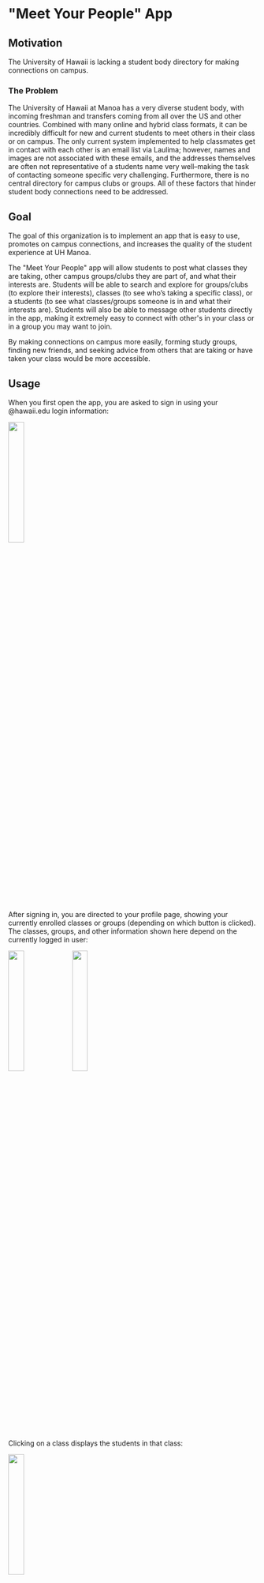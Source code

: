# "Meet Your People" App

## Motivation
The University of Hawaii is lacking a student body directory for making connections on campus.

### The Problem
The University of Hawaii at Manoa has a very diverse student body, with incoming freshman and transfers coming from all over the US and other countries. Combined with many online and hybrid class formats, it can be incredibly difficult for new and current students to meet others in their class or on campus. The only current system implemented to help classmates get in contact with each other is an email list via Laulima; however, names and images are not associated with these emails, and the addresses themselves are often not representative of a students name very well–making the task of contacting someone specific very challenging. Furthermore, there is no central directory for campus clubs or groups. All of these factors that hinder student body connections need to be addressed.

## Goal
The goal of this organization is to implement an app that is easy to use, promotes on campus connections, and increases the quality of the student experience at UH Manoa.

The "Meet Your People" app will allow students to post what classes they are taking, other campus groups/clubs they are part of, and what their interests are. Students will be able to search and explore for groups/clubs (to explore their interests), classes (to see who’s taking a specific class), or a students (to see what classes/groups someone is in and what their interests are). Students will also be able to message other students directly in the app, making it extremely easy to connect with other's in your class or in a group you may want to join.

By making connections on campus more easily, forming study groups, finding new friends, and seeking advice from others that are taking or have taken your class would be more accessible.

## Usage

When you first open the app, you are asked to sign in using your @hawaii.edu login information:

<img src="./screenshots/phase-1/screenshot-1.png" width="25%">
 
After signing in, you are directed to your profile page, showing your currently enrolled classes or groups (depending on which button is clicked). The classes, groups, and other information shown here depend on the currently logged in user:

<img src="./screenshots/phase-2/screenshot-1.png" width="25%">
<img src="./screenshots/phase-2/screenshot-2.png" width="25%">

Clicking on a class displays the students in that class:

<img src="./screenshots/phase-2/screenshot-3.png" width="25%">

Clicking on a group displays information related to that group:

<img src="./screenshots/phase-2/screenshot-4.png" width="25%">

Navigating using the bottom navigation bar reveals the explore, messages, and settings pages. The explore page initially shows all groups created using the app, but the search feature (not currently implemented) will be able to search groups, students, and classes:

<img src="./screenshots/phase-2/screenshot-5.png" width="25%">

The Messages tab has a rough layout, but is not finalize functional yet:

<img src="./screenshots/phase-2/screenshot-6.png" width="25%">

The settings pages allows students to edit their profile information, or logout (returning the user to the signin page):

<img src="./screenshots/phase-1/screenshot-8.png" width="25%">

On this page, there are links to create groups or view groups that you are the owner of:

<img src="./screenshots/phase-1/screenshot-9.png" width="25%">
<img src="./screenshots/phase-2/screenshot-7.png" width="25%">
<img src="./screenshots/phase-2/screenshot-8.png" width="25%">

## Installation

[Phase-2 Repository](https://github.com/UHM-Social-Software/app/tree/phase-2-mockup)

To run this code, clone the repository to your local machine and invoke 'flutter run' on the app directory. You may also need to first install flutter and get dependencies (this can be done easily with intelliJ). Note: app is currently mocked-up to look best on the XCODE iOS iPhone 14 simulator.

## [Development status](https://github.com/orgs/UHM-Social-Software/projects/1)

Phase-1 and Phase-2 Mockups are now complete. Phase-3 is currently underway, which includes transitioning to Riverpod Providers and continuing the UI development.

## About Us

[Justin Lisoway](https://justinlisoway.github.io/) - Graduate student at the University of Hawaiʻi at Mānoa studying Information and Computer Sciences. Graduated UH Manoa with an MS and BBA in finance.
